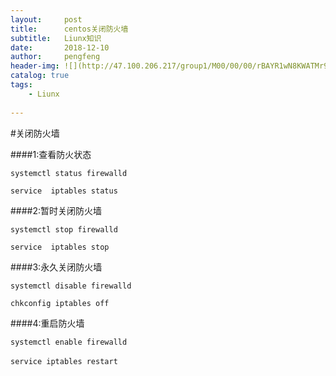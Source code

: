 ```yaml
---
layout:     post
title:      centos关闭防火墙
subtitle:   Liunx知识
date:       2018-12-10
author:     pengfeng
header-img: ![](http://47.100.206.217/group1/M00/00/00/rBAYR1wN8KWATMr9AD7WMnkvDRE398.jpg)
catalog: true
tags:
    - Liunx
    
---
```


#关闭防火墙



####1:查看防火状态

`systemctl status firewalld`

`service  iptables status`

####2:暂时关闭防火墙

`systemctl stop firewalld`

`service  iptables stop`

####3:永久关闭防火墙

`systemctl disable firewalld`

`chkconfig iptables off`

####4:重启防火墙

`systemctl enable firewalld`

`service iptables restart ` 

